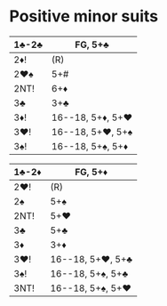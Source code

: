 # Positive minor suits

| 1♣-2♣ | FG, 5+♣ |
|-------|---------|
| 2♦!   | (R)
| 2♥♠   | 5+#
| 2NT!  | 6+♦
| 3♣    | 3+♣
| 3♦!   | 16--18, 5+♦, 5+♥
| 3♥!   | 16--18, 5+♥, 5+♠
| 3♠!   | 16--18, 5+♠, 5+♦

| 1♣-2♦ | FG, 5+♦ |
|-------|---------|
| 2♥!   | (R)
| 2♠    | 5+♠
| 2NT!  | 5+♥
| 3♣    | 5+♣
| 3♦    | 3+♦
| 3♥!   | 16--18, 5+♥, 5+♣
| 3♠!   | 16--18, 5+♠, 5+♣
| 3NT!  | 16--18, 5+♠, 5+♥
